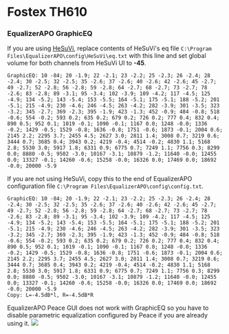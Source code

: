 # Fostex TH610
### EqualizerAPO GraphicEQ
If you are using [HeSuVi](https://sourceforge.net/projects/hesuvi/), replace contents of HeSuVi's eq file `C:\Program Files\EqualizerAPO\config\HeSuVi\eq.txt` with this line and set global volume for both channels from HeSuVi UI to **-45**.
```
GraphicEQ: 10 -84; 20 -1.9; 22 -2.1; 23 -2.2; 25 -2.3; 26 -2.4; 28 -2.4; 30 -2.5; 32 -2.5; 35 -2.6; 37 -2.6; 40 -2.6; 42 -2.6; 45 -2.7; 49 -2.7; 52 -2.8; 56 -2.8; 59 -2.8; 64 -2.7; 68 -2.7; 73 -2.7; 78 -2.6; 83 -2.8; 89 -3.1; 95 -3.4; 102 -3.9; 109 -4.2; 117 -4.5; 125 -4.9; 134 -5.2; 143 -5.4; 153 -5.5; 164 -5.1; 175 -5.1; 188 -5.2; 201 -5.1; 215 -4.9; 230 -4.6; 246 -4.5; 263 -4.2; 282 -3.9; 301 -3.5; 323 -3.2; 345 -2.7; 369 -2.3; 395 -1.9; 423 -1.3; 452 -0.9; 484 -0.8; 518 -0.6; 554 -0.2; 593 0.2; 635 0.2; 679 0.2; 726 0.2; 777 0.4; 832 0.4; 890 0.5; 952 0.1; 1019 -0.1; 1090 -0.1; 1167 0.0; 1248 -0.0; 1336 -0.2; 1429 -0.5; 1529 -0.8; 1636 -0.8; 1751 -0.6; 1873 -0.1; 2004 0.6; 2145 2.2; 2295 3.7; 2455 4.5; 2627 3.0; 2811 1.4; 3008 0.7; 3219 0.6; 3444 0.7; 3685 0.4; 3943 0.2; 4219 -0.4; 4514 -0.2; 4830 1.1; 5168 2.8; 5530 3.0; 5917 1.8; 6331 0.9; 6775 0.7; 7249 1.1; 7756 0.3; 8299 0.0; 8880 -0.5; 9502 -3.0; 10167 -3.1; 10879 -1.2; 11640 -0.0; 12455 0.0; 13327 -0.1; 14260 -0.6; 15258 -0.0; 16326 0.0; 17469 0.0; 18692 -0.0; 20000 -5.9
```
If you are not using HeSuVi, copy this to the end of EqualizerAPO configuration file `C:\Program Files\EqualizerAPO\config\config.txt`.
```
GraphicEQ: 10 -84; 20 -1.9; 22 -2.1; 23 -2.2; 25 -2.3; 26 -2.4; 28 -2.4; 30 -2.5; 32 -2.5; 35 -2.6; 37 -2.6; 40 -2.6; 42 -2.6; 45 -2.7; 49 -2.7; 52 -2.8; 56 -2.8; 59 -2.8; 64 -2.7; 68 -2.7; 73 -2.7; 78 -2.6; 83 -2.8; 89 -3.1; 95 -3.4; 102 -3.9; 109 -4.2; 117 -4.5; 125 -4.9; 134 -5.2; 143 -5.4; 153 -5.5; 164 -5.1; 175 -5.1; 188 -5.2; 201 -5.1; 215 -4.9; 230 -4.6; 246 -4.5; 263 -4.2; 282 -3.9; 301 -3.5; 323 -3.2; 345 -2.7; 369 -2.3; 395 -1.9; 423 -1.3; 452 -0.9; 484 -0.8; 518 -0.6; 554 -0.2; 593 0.2; 635 0.2; 679 0.2; 726 0.2; 777 0.4; 832 0.4; 890 0.5; 952 0.1; 1019 -0.1; 1090 -0.1; 1167 0.0; 1248 -0.0; 1336 -0.2; 1429 -0.5; 1529 -0.8; 1636 -0.8; 1751 -0.6; 1873 -0.1; 2004 0.6; 2145 2.2; 2295 3.7; 2455 4.5; 2627 3.0; 2811 1.4; 3008 0.7; 3219 0.6; 3444 0.7; 3685 0.4; 3943 0.2; 4219 -0.4; 4514 -0.2; 4830 1.1; 5168 2.8; 5530 3.0; 5917 1.8; 6331 0.9; 6775 0.7; 7249 1.1; 7756 0.3; 8299 0.0; 8880 -0.5; 9502 -3.0; 10167 -3.1; 10879 -1.2; 11640 -0.0; 12455 0.0; 13327 -0.1; 14260 -0.6; 15258 -0.0; 16326 0.0; 17469 0.0; 18692 -0.0; 20000 -5.9
Copy: L=-4.5dB*l, R=-4.5dB*R
```
EqualizerAPO Peace GUI does not work with GraphicEQ so you have to disable parametric equalization configured by Peace if you are already using it.
![](https://raw.githubusercontent.com/jaakkopasanen/AutoEq/master/results/SBAF-Serious/innerfidelity/onear/Fostex%20TH610/Fostex%20TH610.png)
